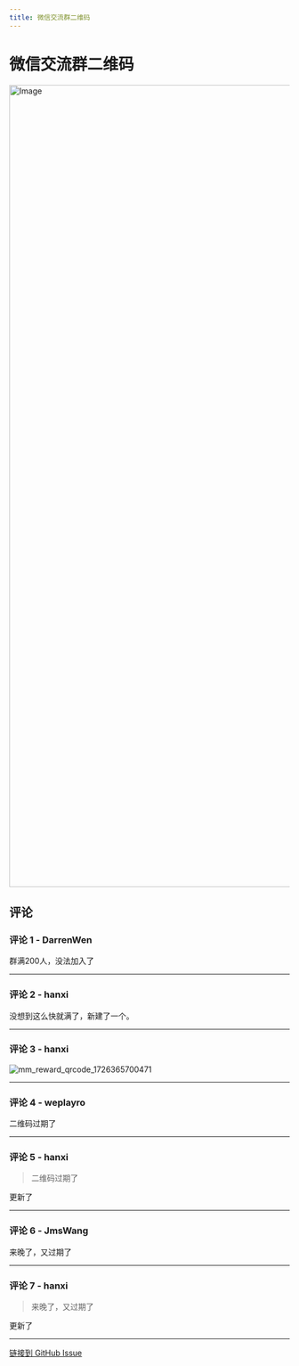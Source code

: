 ```yaml
---
title: 微信交流群二维码
---
```


# 微信交流群二维码

<img width="1031" height="1440" alt="Image" src="https://gproxy.hanxi.cc/proxy/user-attachments/assets/8aad1e57-9271-4283-a73e-dd8d5ae5e44c" />

## 评论


### 评论 1 - DarrenWen

群满200人，没法加入了

---

### 评论 2 - hanxi

没想到这么快就满了，新建了一个。

---

### 评论 3 - hanxi

![mm_reward_qrcode_1726365700471](https://gproxy.hanxi.cc/proxy/user-attachments/assets/7863e361-7e61-48a7-bd71-8f8f609f11b4)


---

### 评论 4 - weplayro

二维码过期了


---

### 评论 5 - hanxi

> 二维码过期了

更新了

---

### 评论 6 - JmsWang

来晚了，又过期了

---

### 评论 7 - hanxi

> 来晚了，又过期了

更新了

---
[链接到 GitHub Issue](https://github.com/hanxi/xiaomusic/issues/86)

